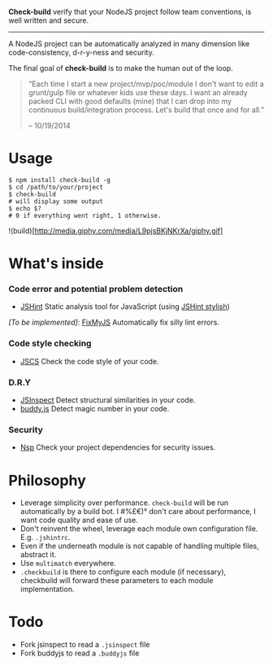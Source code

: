 **Check-build** verify that your NodeJS project follow team conventions, is well written and secure.

-----------------------

A NodeJS project can be automatically analyzed in many dimension like code-consistency, d-r-y-ness and security. 

The final goal of **check-build** is to make the human out of the loop.

> “Each time I start a new project/mvp/poc/module I don't want to edit a grunt/gulp file or whatever kids use these days.
> I want an already packed CLI with good defaults (mine) that I can drop into my continuous build/integration process.
> Let's build that once and for all.”
> 
> – 10/19/2014

# Usage

```shell
$ npm install check-build -g
$ cd /path/to/your/project
$ check-build
# will display some output
$ echo $?
# 0 if everything went right, 1 otherwise.
```

!(build)[http://media.giphy.com/media/L9pjsBKjNKrXa/giphy.gif]

# What's inside 

### Code error and potential problem detection

- [JSHint](https://github.com/jshint/jshint) Static analysis tool for JavaScript (using [JSHint stylish](https://github.com/sindresorhus/jshint-stylish))

*[To be implemented]*: [FixMyJS](https://github.com/jshint/fixmyjs) Automatically fix silly lint errors.

### Code style checking

- [JSCS](https://github.com/jscs-dev/node-jscs) Check the code style of your code.

### D.R.Y

- [JSInspect](https://www.npmjs.org/package/jsinspect) Detect structural similarities in your code.
- [buddy.js](https://github.com/danielstjules/buddy.js) Detect magic number in your code.

### Security

- [Nsp](https://github.com/nodesecurity/nsp) Check your project dependencies for security issues.


# Philosophy

- Leverage simplicity over performance. `check-build` will be run automatically by a build bot. I #%£€)° don't care about performance, I want code quality and ease of use.
- Don't reinvent the wheel, leverage each module own configuration file. E.g. `.jshintrc`.
- Even if the underneath module is not capable of handling multiple files, abstract it.
- Use `multimatch` everywhere.
- `.checkbuild` is there to configure each module (if necessary), checkbuild will forward these parameters to each module implementation.

# Todo

- Fork jsinspect to read a `.jsinspect` file
- Fork buddyjs to read a `.buddyjs` file
